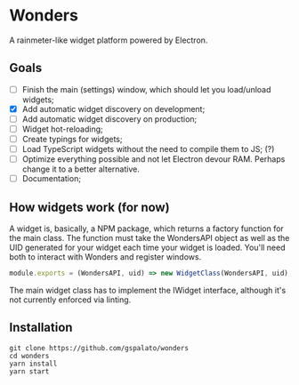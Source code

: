 # Wonders

A rainmeter-like widget platform powered by Electron.

## Goals

- [ ] Finish the main (settings) window, which should let you load/unload widgets;
- [x] Add automatic widget discovery on development;
- [ ] Add automatic widget discovery on production;
- [ ] Widget hot-reloading;
- [ ] Create typings for widgets;
- [ ] Load TypeScript widgets without the need to compile them to JS; (?)
- [ ] Optimize everything possible and not let Electron devour RAM. Perhaps change it to a better alternative.
- [ ] Documentation;

## How widgets work (for now)

A widget is, basically, a NPM package, which returns a factory function for the main class.
The function must take the WondersAPI object as well as the UID generated for your widget each time your widget is loaded. You'll need both to interact with Wonders and register windows.
```js
module.exports = (WondersAPI, uid) => new WidgetClass(WondersAPI, uid);
```
The main widget class has to implement the IWidget interface, although it's not currently enforced via linting.

## Installation

```
git clone https://github.com/gspalato/wonders
cd wonders
yarn install
yarn start
```
